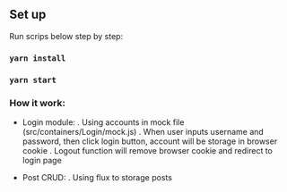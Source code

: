 ## Set up

Run scrips below step by step:

### `yarn install`

### `yarn start`

### How it work:

- Login module:
. Using accounts in mock file (src/containers/Login/mock.js)
. When user inputs username and password, then click login button, account will be storage in browser cookie
. Logout function will remove browser cookie and redirect to login page

- Post CRUD:
. Using flux to storage posts